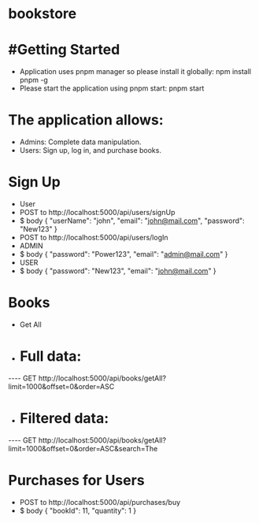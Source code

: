 # bookstore

# #Getting Started
- Application uses pnpm manager so please install it globally: npm install pnpm -g
- Please start the application using pnpm start:
pnpm start

# The application allows:

- Admins: Complete data manipulation.
- Users: Sign up, log in, and purchase books.

# Sign Up
- User
- POST to http://localhost:5000/api/users/signUp
- $ body {
        "userName": "john",
        "email": "john@mail.com",
        "password": "New123"
    }
- POST to http://localhost:5000/api/users/logIn
- ADMIN
- $ body
    {
        "password": "Power123",
        "email": "admin@mail.com"
    }
- USER
- $ body
     {
        "password": "New123",
        "email": "john@mail.com"
    }

# Books
- Get All
-  # Full data:
----      GET http://localhost:5000/api/books/getAll?limit=1000&offset=0&order=ASC
- # Filtered data:
----     GET http://localhost:5000/api/books/getAll?limit=1000&offset=0&order=ASC&search=The

# Purchases for Users
- POST to http://localhost:5000/api/purchases/buy
- $ body
    {
    "bookId": 11,
    "quantity": 1
    }



